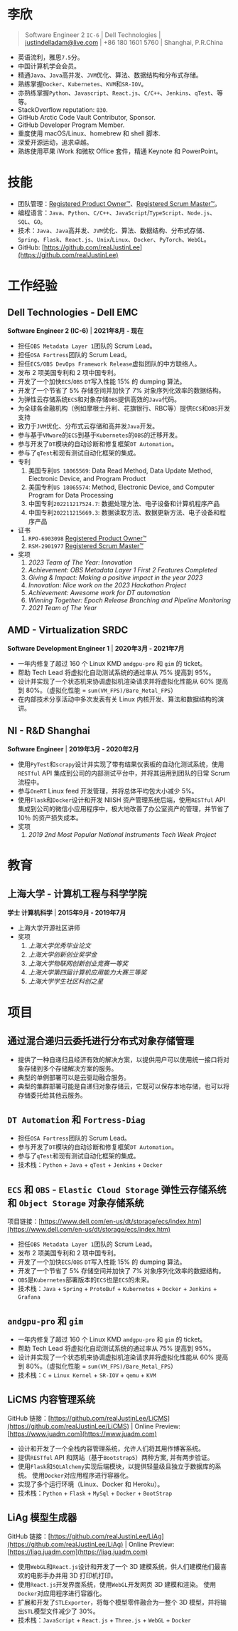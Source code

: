 # 李欣

> Software Engineer 2 `IC-6` | Dell Technologies | justindelladam@live.com | +86 180 1601 5760 | Shanghai, P.R.China

- 英语流利，雅思`7.5`分。
- 中国计算机学会会员。
- 精通`Java`、`Java`高并发、`JVM`优化、算法、数据结构和分布式存储。
- 熟练掌握`Docker`、`Kubernetes`、`KVM`和`SR-IOV`。
- 亦熟练掌握`Python`、`Javascript`、`React.js`、`C/C++`、`Jenkins`、`qTest`、等等。
- StackOverflow reputation: `830`.
- GitHub Arctic Code Vault Contributor, Sponsor.
- GitHub Developer Program Member.
- 重度使用 macOS/Linux、homebrew 和 shell 脚本.
- 深爱开源运动，追求卓越。
- 熟练使用苹果 iWork 和微软 Office 套件，精通 Keynote 和 PowerPoint。

# 技能

- 团队管理：[Registered Product Owner™](https://s3.amazonaws.com/scruminc-certs/RPO-6903098)、[Registered Scrum Master™](https://s3.amazonaws.com/scruminc-certs/RSM-2901977)。
- 编程语言：`Java`、`Python`、`C/C++`、`JavaScript`/`TypeScript`、`Node.js`、`SQL`、`GO`。
- 技术：`Java`、`Java`高并发、`JVM`优化、算法、数据结构、分布式存储、`Spring`、`Flask`、`React.js`、`Unix`/`Linux`、`Docker`、`PyTorch`、`WebGL`。
- GitHub: [https://github.com/realJustinLee](https://github.com/realJustinLee)

# 工作经验

## Dell Technologies - Dell EMC

**Software Engineer 2 (IC-6)** | **2021年8月 - 现在**

- 担任`OBS Metadata Layer 1`团队的 Scrum Lead。
- 担任`OSA Fortress`团队的 Scrum Lead。
- 担任`ECS/OBS DevOps Framework Release`虚拟团队的中方联络人。
- 发布 2 项美国专利和 2 项中国专利。
- 开发了一个加快`ECS`/`OBS` `DT`写入性能 15% 的 dumping 算法。
- 开发了一个节省了 5% 存储空间并加快了 7% 对象序列化效率的数据结构。
- 为弹性云存储系统`ECS`和对象存储`OBS`提供高效的`Java`代码。
- 为全球各金融机构（例如摩根士丹利、花旗银行、RBC等）提供`ECS`和`OBS`开发支持
- 致力于`JVM`优化、分布式云存储和高并发`Java`开发。
- 参与基于`VMware`的`ECS`到基于`Kubernetes`的`OBS`的迁移开发。
- 参与开发了`DT`模块的自动诊断和修复框架`DT Automation`。
- 参与了`qTest`和现有测试自动化框架的集成。
- 专利
  1. 美国专利`US 18065569`: Data Read Method, Data Update Method, Electronic Device, and Program Product
  1. 美国专利`US 18065574`: Method, Electronic Device, and Computer Program for Data Processing
  1. 中国专利`202211217524.7`: 数据处理方法、电子设备和计算机程序产品
  1. 中国专利`202211215669.3`: 数据读取方法、数据更新方法、电子设备和程序产品
- 证书
  1. `RPO-6903098` [Registered Product Owner™](https://s3.amazonaws.com/scruminc-certs/RPO-6903098)
  1. `RSM-2901977` [Registered Scrum Master™](https://s3.amazonaws.com/scruminc-certs/RSM-2901977)
- 奖项
  1. *2023 Team of The Year: Innovation*
  1. *Achievement: OBS Metadata Layer 1 First 2 Features Completed*
  1. *Giving & Impact: Making a positive impact in the year 2023*
  1. *Innovation: Nice work on the 2023 Hackathon Project*
  1. *Achievement: Awesome work for DT automation*
  1. *Winning Together: Epoch Release Branching and Pipeline Monitoring*
  1. *2021 Team of The Year*

## AMD - Virtualization SRDC

**Software Development Engineer 1** | **2020年3月 - 2021年7月**

- 一年内修复了超过 160 个 Linux KMD `amdgpu-pro` 和 `gim` 的 ticket。
- 帮助 Tech Lead 将虚拟化自动测试系统的通过率从 75% 提高到 95%。
- 设计并实现了一个状态机来协调虚拟机渲染请求并将虚拟化性能从 60% 提高到 80%。（虚拟化性能 = `sum(VM_FPS)/Bare_Metal_FPS`）
- 在内部技术分享活动中多次发表有关 Linux 内核开发、算法和数据结构的演讲。

## NI - R&D Shanghai

**Software Engineer** | **2019年3月 - 2020年2月**

- 使用`PyTest`和`scrapy`设计并实现了带有结果仪表板的自动化测试系统，使用`RESTful` API 集成到公司的内部测试平台中，并将其运用到团队的日常 Scrum 流程中。
- 参与`OneRT` Linux feed 开发管理，并将总体平均包大小减少 5%。
- 使用`Flask`和`Docker`设计和开发 NIISH 资产管理系统后端，使用`RESTful` API集成到公司的微信小应用程序中，极大地改善了办公室资产的管理，并节省了 10％ 的资产损失成本。
- 奖项
  1. *2019 2nd Most Popular National Instruments Tech Week Project*

# 教育

## 上海大学 - 计算机工程与科学学院

**学士 计算机科学** | **2015年9月 - 2019年7月**

- 上海大学开源社区讲师
- 奖项
  1. *上海大学优秀毕业论文*
  1. *上海大学创新创业奖学金*
  1. *上海大学物联网创新创业竞赛一等奖*
  1. *上海大学第四届计算机应用能力大赛三等奖*
  1. *上海大学学生社区科创之星*

# 项目

## 通过混合递归云委托进行分布式对象存储管理

- 提供了一种自递归且经济有效的解决方案，以提供用户可以使用统一接口将对象存储到多个存储解决方案的服务。
- 典型的单例部署可以是云驱动融合服务。
- 典型的集群部署可能是自递归对象存储云，它既可以保存本地存储，也可以将存储委托给其他云服务。

## `DT Automation` 和 `Fortress-Diag`

- 担任`OSA Fortress`团队的 Scrum Lead。
- 参与开发了`DT`模块的自动诊断和修复框架`DT Automation`。
- 参与了`qTest`和现有测试自动化框架的集成。
- 技术栈：`Python` + `Java` + `qTest` + `Jenkins` + `Docker`

## `ECS` 和 `OBS` - `Elastic Cloud Storage` 弹性云存储系统和 `Object Storage` 对象存储系统

项目链接：[https://www.dell.com/en-us/dt/storage/ecs/index.htm](https://www.dell.com/en-us/dt/storage/ecs/index.htm)

- 担任`OBS Metadata Layer 1`团队的 Scrum Lead。
- 发布 2 项美国专利和 2 项中国专利。
- 开发了一个加快`ECS`/`OBS` `DT`写入性能 15% 的 dumping 算法。
- 开发了一个节省了 5% 存储空间并加快了 7% 对象序列化效率的数据结构。
- `OBS`是`Kubernetes`部署版本的`ECS`也是`ECS`的未来。
- 技术栈：`Java` + `Spring` + `ProtoBuf` + `Kubernetes` + `Docker` + `Jenkins` + `Grafana`

## `andgpu-pro` 和 `gim`
- 一年内修复了超过 160 个 Linux KMD `amdgpu-pro` 和 `gim` 的 ticket。
- 帮助 Tech Lead 将虚拟化自动测试系统的通过率从 75% 提高到 95%。
- 设计并实现了一个状态机来协调虚拟机渲染请求并将虚拟化性能从 60% 提高到 80%。（虚拟化性能 = `sum(VM_FPS)/Bare_Metal_FPS`）
- 技术栈：`C` + `Linux Kernel` + `SR-IOV` + `qemu` + `KVM`

## LiCMS 内容管理系统

GitHub 链接：[https://github.com/realJustinLee/LiCMS](https://github.com/realJustinLee/LiCMS) | Online Preview: [https://www.juadm.com](https://www.juadm.com)

- 设计和开发了一个全栈内容管理系统，允许人们将其用作博客系统。
- 提供`RESTful` API 和网站（基于`Bootstrap5`）两种方案, 并有两步验证。
- 使用`Flask`和`SQLAlchemy`实现后端模块，以提供轻量级且独立于数据库的系统。 使用`Docker`对应用程序进行容器化。
- 实现了多个运行环境（Linux、Docker 和 Heroku）。
- 技术栈：`Python` + `Flask` + `MySql` + `Docker` + `BootStrap`

## LiAg 模型生成器

GitHub 链接：[https://github.com/realJustinLee/LiAg](https://github.com/realJustinLee/LiAg) | Online Preview: [https://liag.juadm.com](https://liag.juadm.com)

- 使用`WebGL`和`React.js`设计和开发了一个 3D 建模系统，供人们建模他们最喜欢的电影手办并用 3D 打印机打印。
- 使用`React.js`开发界面系统，使用`WebGL`开发网页 3D 建模和渲染。 使用`Docker`对应用程序进行容器化。
- 扩展和开发了`STLExporter`，将每个模型零件融合为一整个 3D 模型，并将输出`STL`模型文件减少了 30%。
- 技术栈：`JavaScript` + `React.js` + `Three.js` + `WebGL` + `Docker`
